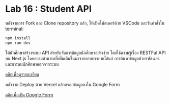 # Lab 16 : Student API

หลังจากการ Fork และ Clone repository แล้ว, ให้เปิดโฟลเดอร์ด้วย VSCode และรันคำสั่งใน terminal:

```bash
npm install
npm run dev
```

ให้นักศึกษาสร้างระบบ API สำหรับจัดการข้อมูลนักศึกษาอย่างง่าย โดยใช้ความรู้เรื่อง RESTFul API บน Next.js โดยความสามารถที่เพิ่มเติมขึ้นมาจากคาบบรรยายได้แก่ การค้นหาข้อมูลด้วยรหัสน.ศ. และการลบนักศึกษาออกจากระบบ

[คลิกเพื่อดูรายละเอียด](https://o365cmu-my.sharepoint.com/:b:/g/personal/chayanin_s_cmu_ac_th1/EXurb7Vlv_ZGhpOKVx3cEc0B6Cg74jYVnxqRnddUEK8SFw?e=cCA7kX)

หลังจาก Deploy ด้วย Vercel แล้วกรอกข้อมูลลงใน Google Form

[คลิกเพื่อเปิด Google Form](https://forms.gle/pBCGc9wZ1LymL3MB8)
